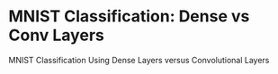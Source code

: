 # MNIST Classification: Dense vs Conv Layers
MNIST Classification Using Dense Layers versus Convolutional Layers
